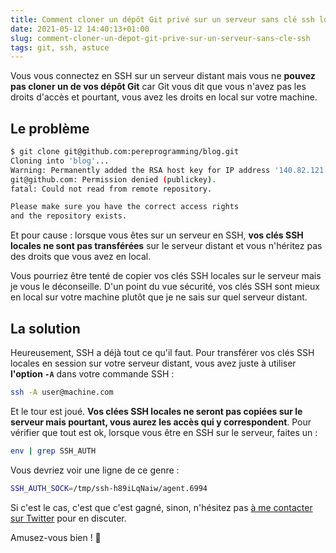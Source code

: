 ```yaml
---
title: Comment cloner un dépôt Git privé sur un serveur sans clé ssh locale
date: 2021-05-12 14:40:13+01:00
slug: comment-cloner-un-depot-git-prive-sur-un-serveur-sans-cle-ssh
tags: git, ssh, astuce
---
```


Vous vous connectez en SSH sur un serveur distant mais vous ne **pouvez pas cloner un de vos dépôt Git** car Git vous dit que vous n'avez pas les droits d'accès et pourtant, vous avez les droits en local sur votre machine.

<!-- TEASER_END -->

## Le problème

```bash
$ git clone git@github.com:pereprogramming/blog.git
Cloning into 'blog'...
Warning: Permanently added the RSA host key for IP address '140.82.121.3' to the list of known hosts.
git@github.com: Permission denied (publickey).
fatal: Could not read from remote repository.

Please make sure you have the correct access rights
and the repository exists.
```

Et pour cause : lorsque vous êtes sur un serveur en SSH, **vos clés SSH locales ne sont pas transférées** sur le serveur distant et vous n'héritez pas des droits que vous avez en local.

Vous pourriez être tenté de copier vos clés SSH locales sur le serveur mais je vous le déconseille. D'un point du vue sécurité, vos clés SSH sont mieux en local sur votre machine plutôt que je ne sais sur quel serveur distant.

## La solution

Heureusement, SSH a déjà tout ce qu'il faut. Pour transférer vos clés SSH locales en session sur votre serveur distant, vous avez juste à utiliser **l'option `-A`** dans votre commande SSH :

```bash
ssh -A user@machine.com
```

Et le tour est joué. **Vos clées SSH locales ne seront pas copiées sur le serveur mais pourtant, vous aurez les accès qui y correspondent**. Pour vérifier que tout est ok, lorsque vous être en SSH sur le serveur, faites un :

```bash
env | grep SSH_AUTH
```

Vous devriez voir une ligne de ce genre :

```bash
SSH_AUTH_SOCK=/tmp/ssh-h89iLqNaiw/agent.6994
```

Si c'est le cas, c'est que c'est gagné, sinon, n'hésitez pas [à me contacter sur Twitter](https://twitter.com/pereprogramming) pour en discuter.

Amusez-vous bien ! 🎉
